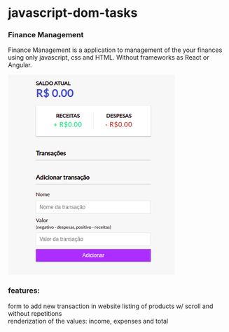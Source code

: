 # javascript-dom-tasks  


### Finance Management  

Finance Management is a application to management of the your finances using only javascript, css and HTML. Without frameworks as React or Angular.  

<img src="controle-de-despesas/assets/image-main.png" alt="image-main.png">


### features:  

form to add new transaction in website
listing of products w/ scroll and without repetitions  
renderization of the values: income, expenses and total  

